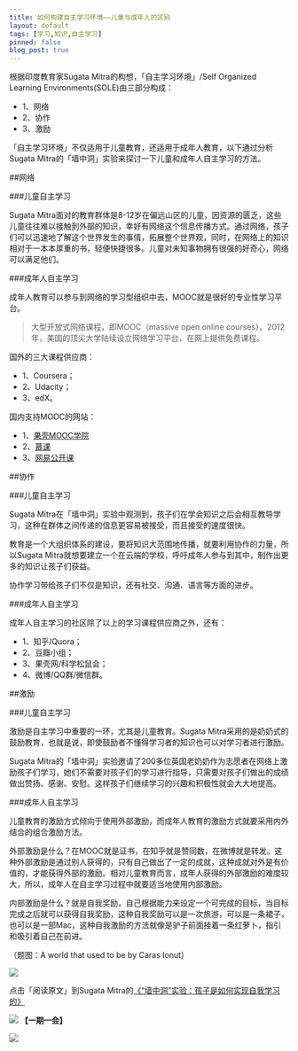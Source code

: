 ```yaml
---
title: 如何构建自主学习环境——儿童与成年人的区别
layout: default
tags: [学习,知识,自主学习]
pinned: false
blog_post: true
---
```



根据印度教育家Sugata Mitra的构想，「自主学习环境」/Self Organized Learning Environments(SOLE)由三部分构成：

- 1、网络
- 2、协作
- 3、激励

「自主学习环境」不仅适用于儿童教育，还适用于成年人教育，以下通过分析Sugata Mitra的「墙中洞」实验来探讨一下儿童和成年人自主学习的方法。

##网络

###儿童自主学习

Sugata Mitra面对的教育群体是8-12岁在偏远山区的儿童，因资源的匮乏，这些儿童往往难以接触到外部的知识，幸好有网络这个信息传播方式。通过网络，孩子们可以迅速地了解这个世界发生的事情，拓展整个世界观，同时，在网络上的知识相对于一本本厚重的书，轻便快捷很多。儿童对未知事物拥有很强的好奇心，网络可以满足他们。

###成年人自主学习

成年人教育可以参与到网络的学习型组织中去，MOOC就是很好的专业性学习平台。

>大型开放式网络课程，即MOOC（massive open online courses）。2012年，美国的顶尖大学陆续设立网络学习平台，在网上提供免费课程。

国外的三大课程供应商：

- 1、Coursera；
- 2、Udacity；
- 3、edX。

国内支持MOOC的网站：

- 1、[果壳MOOC学院](http://mooc.guokr.com/)
- 2、[慕课](http://www.mooc.cn/)
- 3、[网易公开课](http://c.open.163.com/coursera/home.htm#/courseraHome)

##协作


###儿童自主学习

Sugata Mitra在「墙中洞」实验中观测到，孩子们在学会知识之后会相互教导学习，这种在群体之间传递的信息更容易被接受，而且接受的速度很快。

教育是一个大组织体系的建设，要将知识大范围地传播，就要利用协作的力量，所以Sugata Mitra就想要建立一个在云端的学校，呼吁成年人参与到其中，制作出更多的知识让孩子们获益。

协作学习带给孩子们不仅是知识，还有社交、沟通、语言等方面的进步。

###成年人自主学习

成年人自主学习的社区除了以上的学习课程供应商之外，还有：

- 1、知乎/Quora；
- 2、豆瓣小组；
- 3、果壳网/科学松鼠会；
- 4、微博/QQ群/微信群。

##激励


###儿童自主学习

激励是自主学习中重要的一环，尤其是儿童教育。Sugata Mitra采用的是奶奶式的鼓励教育，也就是说，即使鼓励者不懂得学习者的知识也可以对学习者进行激励。

Sugata Mitra的「墙中洞」实验邀请了200多位英国老奶奶作为志愿者在网络上激励孩子们学习，她们不需要对孩子们的学习进行指导，只需要对孩子们做出的成绩做出赞扬、感谢、安慰。这样孩子们继续学习的兴趣和积极性就会大大地提高。

###成年人自主学习

儿童教育的激励方式倾向于使用外部激励，而成年人教育的激励方式就要采用内外结合的组合激励方法。

外部激励是什么？在MOOC就是证书，在知乎就是赞同数，在微博就是转发。这种外部激励是通过别人获得的，只有自己做出了一定的成就，这种成就对外是有价值的，才能获得外部的激励。相对儿童教育而言，成年人获得的外部激励的难度较大，所以，成年人在自主学习过程中就要适当地使用内部激励。

内部激励是什么？就是自我奖励，自己根据能力来设定一个可完成的目标，当目标完成之后就可以获得自我奖励，这种自我奖励可以是一次旅游，可以是一条裙子，也可以是一部Mac，这种自我激励的方法就像是驴子前面挂着一条红萝卜，指引和吸引着自己在前进。

（题图：A world that used to be by Caras Ionut）

![](http://pic.yupoo.com/vankos_v/DMJiv6i8/mHDSX.png)

点击「阅读原文」到Sugata Mitra的[《“墙中洞”实验：孩子是如何实现自我学习的》](http://www.yeeyan.org/articles/view/inspired5/13296)


![](http://pic.yupoo.com/vankos_v/DMJgUjgl/8Rvrt.png)
**【一期一会】**

![](http://ww4.sinaimg.cn/bmiddle/4701280bjw1egu9lvdybjj20vq18gx09.jpg)

